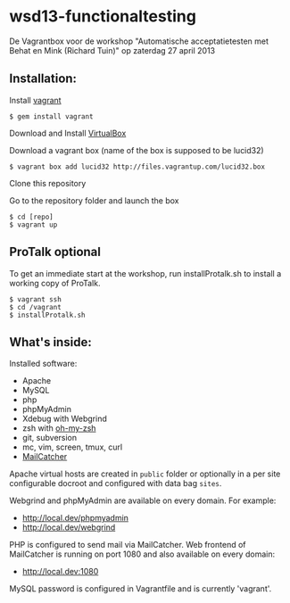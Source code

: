wsd13-functionaltesting
=======================
De Vagrantbox voor de workshop "Automatische acceptatietesten met Behat en Mink (Richard Tuin)" op zaterdag 27 april 2013

Installation:
-------------

Install [vagrant](http://vagrantup.com/)

    $ gem install vagrant 

Download and Install [VirtualBox](http://www.virtualbox.org/)

Download a vagrant box (name of the box is supposed to be lucid32)

    $ vagrant box add lucid32 http://files.vagrantup.com/lucid32.box

Clone this repository

Go to the repository folder and launch the box

    $ cd [repo]
    $ vagrant up


ProTalk optional
----------------

To get an immediate start at the workshop, run installProtalk.sh to install a working copy of ProTalk.

    $ vagrant ssh
    $ cd /vagrant
    $ installProtalk.sh


What's inside:
--------------

Installed software:

* Apache
* MySQL
* php
* phpMyAdmin
* Xdebug with Webgrind
* zsh with [oh-my-zsh](https://github.com/robbyrussell/oh-my-zsh)
* git, subversion
* mc, vim, screen, tmux, curl
* [MailCatcher](http://mailcatcher.me/)

Apache virtual hosts are created in `public` folder or optionally in a per site configurable docroot and configured with data bag `sites`.

Webgrind and phpMyAdmin are available on every domain. For example:

* http://local.dev/phpmyadmin
* http://local.dev/webgrind

PHP is configured to send mail via MailCatcher. Web frontend of MailCatcher is running on port 1080 and also available on every domain:

* http://local.dev:1080 

MySQL password is configured in Vagrantfile and is currently 'vagrant'.
